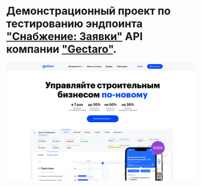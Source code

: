 # Демонстрационный проект по тестированию эндпоинта <a target="_blank" href="https://swagger.gectaro.com/#/Снабжение%3A%20Заявки">"Снабжение: Заявки"</a> API компании <a target="_blank" href="https://gectaro.com">"Gectaro"</a>.

![This is an image](design/homepage.png)